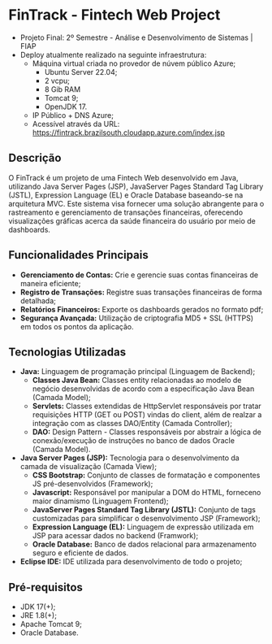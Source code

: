 # FinTrack - Fintech Web Project
- Projeto Final: 2º Semestre - Análise e Desenvolvimento de Sistemas | FIAP
- Deploy atualmente realizado na seguinte infraestrutura:
  - Máquina virtual criada no provedor de núvem público Azure;
    - Ubuntu Server 22.04;
    - 2 vcpu;
    - 8 Gib RAM
    - Tomcat 9;
    - OpenJDK 17.
  - IP Público + DNS Azure;
  - Acessível através da URL: https://fintrack.brazilsouth.cloudapp.azure.com/index.jsp

## Descrição

O FinTrack é um projeto de uma Fintech Web desenvolvido em Java, utilizando Java Server Pages (JSP), JavaServer Pages Standard Tag Library (JSTL), Expression Language (EL) e Oracle Database baseando-se na arquitetura MVC. 
Este sistema visa fornecer uma solução abrangente para o rastreamento e gerenciamento de transações financeiras, oferecendo visualizações gráficas acerca da saúde financeira do usuário por meio de dashboards. 

## Funcionalidades Principais

- **Gerenciamento de Contas:** Crie e gerencie suas contas financeiras de maneira eficiente;
- **Registro de Transações:** Registre suas transações financeiras de forma detalhada;
- **Relatórios Financeiros:** Exporte os dashboards gerados no formato pdf;
- **Segurança Avançada:** Utilização de criptografia MD5 + SSL (HTTPS) em todos os pontos da aplicação. 

## Tecnologias Utilizadas

- **Java:** Linguagem de programação principal (Linguagem de Backend);
  - **Classes Java Bean:** Classes entity relacionadas ao modelo de negócio desenvolvidas de acordo com a especificação Java Bean (Camada Model);
  - **Servlets:** Classes extendidas de HttpServlet responsáveis por tratar requisições HTTP (GET ou POST) vindas do client, além de realzar a integração com as classes DAO/Entity (Camada Controller);
  - **DAO:** Design Pattern - Classes responsáveis por abstrair a lógica de conexão/execução de instruções no banco de dados Oracle (Camada Model).
- **Java Server Pages (JSP):** Tecnologia para o desenvolvimento da camada de visualização (Camada View);
  - **CSS Bootstrap:** Conjunto de classes de formatação e componentes JS pré-desenvolvidos (Framework);
  - **Javascript:** Responsável por manipular a DOM do HTML, forneceno maior dinamismo (Linguagem Frontend);
  - **JavaServer Pages Standard Tag Library (JSTL):** Conjunto de tags customizadas para simplificar o desenvolvimento JSP (Framework);
  - **Expression Language (EL):** Linguagem de expressão utilizada em JSP para acessar dados no backend (Framwork);
  - **Oracle Database:** Banco de dados relacional para armazenamento seguro e eficiente de dados.
- **Eclipse IDE:** IDE utilizada para desenvolvimento de todo o projeto;

## Pré-requisitos

- JDK 17(+);
- JRE 1.8(+);
- Apache Tomcat 9;
- Oracle Database.
